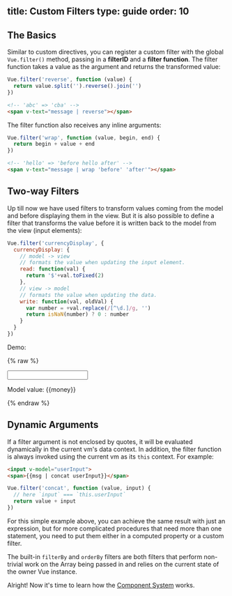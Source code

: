 title: Custom Filters
type: guide
order: 10
---

## The Basics

Similar to custom directives, you can register a custom filter with the global `Vue.filter()` method, passing in a **filterID** and a **filter function**. The filter function takes a value as the argument and returns the transformed value:

``` js
Vue.filter('reverse', function (value) {
  return value.split('').reverse().join('')
})
```

``` html
<!-- 'abc' => 'cba' -->
<span v-text="message | reverse"></span>
```

The filter function also receives any inline arguments:

``` js
Vue.filter('wrap', function (value, begin, end) {
  return begin + value + end
})
```

``` html
<!-- 'hello' => 'before hello after' -->
<span v-text="message | wrap 'before' 'after'"></span>
```

## Two-way Filters

Up till now we have used filters to transform values coming from the model and before displaying them in the view. But it is also possible to define a filter that transforms the value before it is written back to the model from the view (input elements):

``` js
Vue.filter('currencyDisplay', {
  currencyDisplay: {
    // model -> view
    // formats the value when updating the input element.
    read: function(val) {
      return '$'+val.toFixed(2)
    },
    // view -> model
    // formats the value when updating the data.
    write: function(val, oldVal) {
      var number = +val.replace(/[^\d.]/g, '')
      return isNaN(number) ? 0 : number
    }
  }
})
```

Demo:

{% raw %}
<div id="two-way-filter-demo" class="demo">
  <input type="text" v-model="money | currencyDisplay">
  <p>Model value: {{money}}</p>
</div>
<script>
new Vue({
  el: '#two-way-filter-demo',
  data: {
    money: 123.45
  },
  filters: {
    currencyDisplay: {
      read: function(val) {
        return '$'+val.toFixed(2)
      },
      write: function(val, oldVal) {
        var number = +val.replace(/[^\d.]/g, '')
        return isNaN(number) ? 0 : number
      }
    }
  }
})
</script>
{% endraw %}

## Dynamic Arguments

If a filter argument is not enclosed by quotes, it will be evaluated dynamically in the current vm's data context. In addition, the filter function is always invoked using the current vm as its `this` context. For example:

``` html
<input v-model="userInput">
<span>{{msg | concat userInput}}</span>
```

``` js
Vue.filter('concat', function (value, input) {
  // here `input` === `this.userInput`
  return value + input
})
```

For this simple example above, you can achieve the same result with just an expression, but for more complicated procedures that need more than one statement, you need to put them either in a computed property or a custom filter.

The built-in `filterBy` and `orderBy` filters are both filters that perform non-trivial work on the Array being passed in and relies on the current state of the owner Vue instance.

Alright! Now it's time to learn how the [Component System](/guide/components.html) works.
